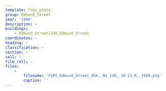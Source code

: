 ```yaml
---
template: fsps_photo
group: Edmund_Street
year: '1980'
description: ~
buildings:
    - Edmund_Street/146_Edmund_Street
coordinates: ~
heading: ~
classification: ~
section: ~
cell: ~
film_roll: ~
files:
    -
        filename: 'FSPS_Edmund_Street_056,_No_146,_18-11-K,_1980.png'
        caption: ''
---
```

